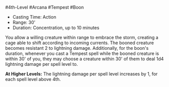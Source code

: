 #4th-Level #Arcana #Tempest #Boon
 
- Casting Time: Action
- Range: 30'
- Duration: Concentration, up to 10 minutes  

You allow a willing creature within range to embrace the storm, creating a cage able to shift according to incoming currents. The booned creature becomes resistant 2 to lightning damage.
Additionally, for the boon's duration, whenever you cast a Tempest spell while the booned creature is within 30' of you, they may choose a creature within 30' of them to deal 1d4 lightning damage per spell level to.
 
**At Higher Levels:** The lightning damage per spell level increases by 1, for each spell level above 4th.